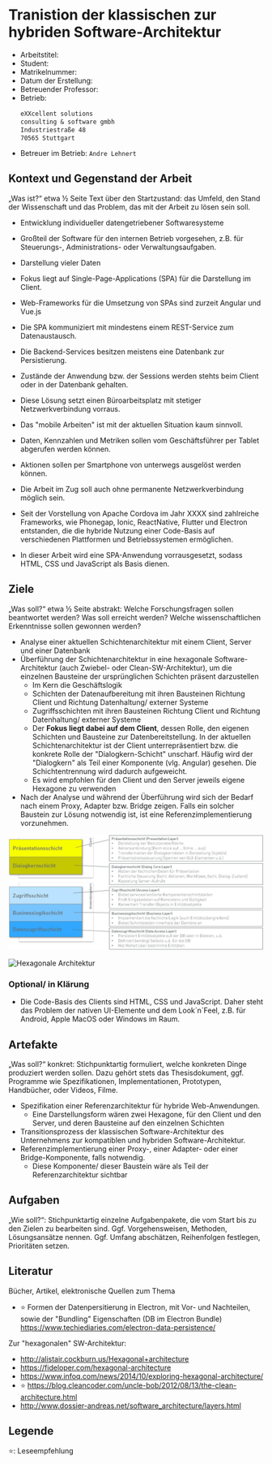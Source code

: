 # Tranistion der klassischen zur hybriden Software-Architektur

- Arbeitstitel: ``` ```
- Student: ``` ```
- Matrikelnummer: ``` ```
- Datum der Erstellung: ``` ```
- Betreuender Professor: ``` ```
- Betrieb: 
  ```
  eXXcellent solutions
  consulting & software gmbh
  Industriestraße 48
  70565 Stuttgart
  ```
- Betreuer im Betrieb: ```Andre Lehnert```

## Kontext und Gegenstand der Arbeit

„Was ist?“ etwa ½ Seite Text über den Startzustand: das Umfeld, den Stand der Wissenschaft und das Problem, das mit der Arbeit zu lösen sein soll.

- Entwicklung individueller datengetriebener Softwaresysteme
- Großteil der Software für den internen Betrieb vorgesehen, z.B. für Steuerungs-, Administrations- oder Verwaltungsaufgaben.
- Darstellung vieler Daten
- Fokus liegt auf Single-Page-Applications (SPA) für die Darstellung im Client.
- Web-Frameworks für die Umsetzung von SPAs sind zurzeit Angular und Vue.js
- Die SPA kommuniziert mit mindestens einem REST-Service zum Datenaustausch.
- Die Backend-Services besitzen meistens eine Datenbank zur Persistierung.
- Zustände der Anwendung bzw. der Sessions werden stehts beim Client oder in der Datenbank gehalten.
- Diese Lösung setzt einen Büroarbeitsplatz mit stetiger Netzwerkverbindung vorraus.

- Das "mobile Arbeiten" ist mit der aktuellen Situation kaum sinnvoll.
- Daten, Kennzahlen und Metriken sollen vom Geschäftsführer per Tablet abgerufen werden können.
- Aktionen sollen per Smartphone von unterwegs ausgelöst werden können.
- Die Arbeit im Zug soll auch ohne permanente Netzwerkverbindung möglich sein.

- Seit der Vorstellung von Apache Cordova im Jahr XXXX sind zahlreiche Frameworks, wie Phonegap, Ionic, ReactNative, Flutter und Electron  entstanden, die die hybride Nutzung einer Code-Basis auf verschiedenen Plattformen und Betriebssystemen ermöglichen.
- In dieser Arbeit wird eine SPA-Anwendung vorrausgesetzt, sodass HTML, CSS und JavaScript als Basis dienen.


## Ziele

„Was soll?“ etwa ½ Seite abstrakt: Welche Forschungsfragen sollen beantwortet werden? Was soll erreicht werden? Welche wissenschaftlichen Erkenntnisse sollen gewonnen werden?

- Analyse einer aktuellen Schichtenarchitektur mit einem Client, Server und einer Datenbank
- Überführung der Schichtenarchitektur in eine hexagonale Software-Architektur (auch Zwiebel- oder Clean-SW-Architektur), um die einzelnen Bausteine der ursprünglichen Schichten präsent darzustellen
  - Im Kern die Geschäftslogik
  - Schichten der Datenaufbereitung mit ihren Bausteinen Richtung Client und Richtung Datenhaltung/ externer Systeme
  - Zugriffsschichten mit ihren Bausteinen Richtung Client und Richtung Datenhaltung/ externer Systeme
  - Der **Fokus liegt dabei auf dem Client**, dessen Rolle, den eigenen Schichten und Bausteine zur Datenbereitstellung.
    In der aktuellen Schichtenarchitektur ist der Client unterrepräsentiert bzw. die konkrete Rolle der "Dialogkern-Schicht" unscharf.
    Häufig wird der "Dialogkern" als Teil einer Komponente (vlg. Angular) gesehen. Die Schichtentrennung wird dadurch aufgeweicht.
  - Es wird empfohlen für den Client und den Server jeweils eigene Hexagone zu verwenden
- Nach der Analyse und während der Überführung wird sich der Bedarf nach einem Proxy, Adapter bzw. Bridge zeigen. 
  Falls ein solcher Baustein zur Lösung notwendig ist, ist eine Referenzimplementierung vorzunehmen.

![Schichtenarchitektur](./eXX_Schichtenarchitektur.JPG "Beispiel einer aktuellen Schichtenarchitektur")

![Hexagonale Architektur](https://speakerd.s3.amazonaws.com/presentations/de8629f0bf520131c2e20239d959ba18/slide_11.jpg?1400675141 "Hexagonale Architektur von https://fideloper.com/hexagonal-architecture")

### Optional/ in Klärung

- Die Code-Basis des Clients sind HTML, CSS und JavaScript. Daher steht das Problem der nativen UI-Elemente und dem Look´n´Feel, z.B. für Android, Apple MacOS oder Windows im Raum.

## Artefakte

„Was soll?“ konkret: Stichpunktartig formuliert, welche konkreten Dinge produziert werden sollen. Dazu gehört stets das Thesisdokument, ggf. Programme wie Spezifikationen, Implementationen, Prototypen, Handbücher, oder Videos, Filme.

- Spezifikation einer Referenzarchitektur für hybride Web-Anwendungen.
  - Eine Darstellungsform wären zwei Hexagone, für den Client und den Server, und deren Bausteine auf den einzelnen Schichten
- Transitionsprozess der klassischen Software-Architektur des Unternehmens zur kompatiblen und hybriden Software-Architektur.
- Referenzimplementierung einer Proxy-, einer Adapter- oder einer Bridge-Komponente, falls notwendig.
  - Diese Komponente/ dieser Baustein wäre als Teil der Referenzarchitektur sichtbar

## Aufgaben

„Wie soll?“: Stichpunktartig einzelne Aufgabenpakete, die vom Start bis zu den Zielen zu bearbeiten sind. Ggf. Vorgehensweisen, Methoden, Lösungsansätze nennen. Ggf. Umfang abschätzen, Reihenfolgen festlegen, Prioritäten setzen.



## Literatur

Bücher, Artikel, elektronische Quellen zum Thema

- ⭐ Formen der Datenpersitierung in Electron, mit Vor- und Nachteilen, sowie der "Bundling" Eigenschaften (DB im Electron Bundle) https://www.techiediaries.com/electron-data-persistence/ 

Zur "hexagonalen" SW-Architektur:
- http://alistair.cockburn.us/Hexagonal+architecture
- https://fideloper.com/hexagonal-architecture
- https://www.infoq.com/news/2014/10/exploring-hexagonal-architecture/
- ⭐ https://blog.cleancoder.com/uncle-bob/2012/08/13/the-clean-architecture.html
- http://www.dossier-andreas.net/software_architecture/layers.html

## Legende

⭐: Leseempfehlung
